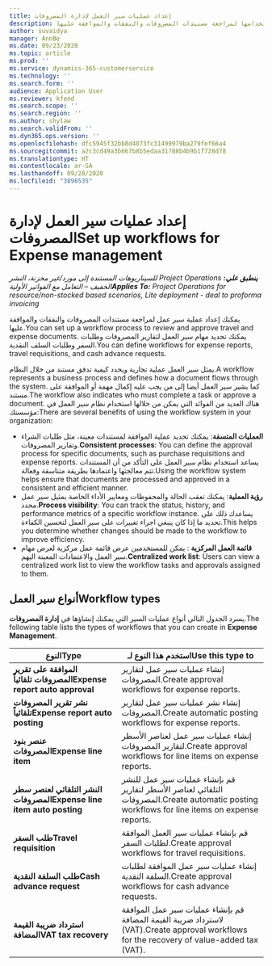 ```yaml
---
title: إعداد عمليات سير العمل لإدارة المصروفات
description: يمكنك إعداد عملية سير عمل يتم استخدامها لمراجعة مستندات المصروفات والنفقات والموافقة عليها.
author: suvaidya
manager: AnnBe
ms.date: 09/23/2020
ms.topic: article
ms.prod: ''
ms.service: dynamics-365-customerservice
ms.technology: ''
ms.search.form: ''
audience: Application User
ms.reviewer: kfend
ms.search.scope: ''
ms.search.region: ''
ms.author: shylaw
ms.search.validFrom: ''
ms.dyn365.ops.version: ''
ms.openlocfilehash: dfc5945f32bb8d4073fc31499979ba279fef66a4
ms.sourcegitcommit: a2c3cd49a3b667b8b5edaa31788b4b9b1f728d78
ms.translationtype: HT
ms.contentlocale: ar-SA
ms.lasthandoff: 09/28/2020
ms.locfileid: "3896535"
---
```

# <a name="set-up-workflows-for-expense-management"></a><span data-ttu-id="2b8ae-103">إعداد عمليات سير العمل لإدارة المصروفات</span><span class="sxs-lookup"><span data-stu-id="2b8ae-103">Set up workflows for Expense management</span></span>

<span data-ttu-id="2b8ae-104">_**ينطبق علي:** ‏‫Project Operations للسيناريوهات المستندة إلى مورد/غير مخزنة‬، ‏‫النشر الخفيف – التعامل مع الفواتير الأولية‬_</span><span class="sxs-lookup"><span data-stu-id="2b8ae-104">_**Applies To:** Project Operations for resource/non-stocked based scenarios, Lite deployment - deal to proforma invoicing_</span></span>

<span data-ttu-id="2b8ae-105">يمكنك إعداد عملية سير عمل لمراجعة مستندات المصروفات والنفقات والموافقة عليها.</span><span class="sxs-lookup"><span data-stu-id="2b8ae-105">You can set up a workflow process to review and approve travel and expense documents.</span></span> <span data-ttu-id="2b8ae-106">يمكنك تحديد مهام سير العمل لتقارير المصروفات وطلبات السفر وطلبات السلف النقدية.</span><span class="sxs-lookup"><span data-stu-id="2b8ae-106">You can define workflows for expense reports, travel requisitions, and cash advance requests.</span></span>

<span data-ttu-id="2b8ae-107">يمثل سير العمل عملية تجارية ويحدد كيفية تدفق مستند من خلال النظام.</span><span class="sxs-lookup"><span data-stu-id="2b8ae-107">A workflow represents a business process and defines how a document flows through the system.</span></span> <span data-ttu-id="2b8ae-108">كما يشير سير العمل أيضا إلى من يجب عليه إكمال مهمة أو الموافقة على مستند.</span><span class="sxs-lookup"><span data-stu-id="2b8ae-108">The workflow also indicates who must complete a task or approve a document.</span></span> <span data-ttu-id="2b8ae-109">هناك العديد من الفوائد التي يمكن من خلالها استخدام نظام سير العمل في مؤسستك:</span><span class="sxs-lookup"><span data-stu-id="2b8ae-109">There are several benefits of using the workflow system in your organization:</span></span>

- <span data-ttu-id="2b8ae-110">**العمليات المتسقة**: يمكنك تحديد عملية الموافقة لمستندات معينة، مثل طلبات الشراء وتقارير المصروفات.</span><span class="sxs-lookup"><span data-stu-id="2b8ae-110">**Consistent processes**: You can define the approval process for specific documents, such as purchase requisitions and expense reports.</span></span> <span data-ttu-id="2b8ae-111">يساعد استخدام نظام سير العمل على التأكد من أن المستندات تتم معالجتها واعتمادها بطريقة متناسقة وفعالة.</span><span class="sxs-lookup"><span data-stu-id="2b8ae-111">Using the workflow system helps ensure that documents are processed and approved in a consistent and efficient manner.</span></span>
- <span data-ttu-id="2b8ae-112">**رؤية العملية**: يمكنك تعقب الحالة والمحفوظات ومعايير الأداء الخاصة بمثيل سير عمل محدد.</span><span class="sxs-lookup"><span data-stu-id="2b8ae-112">**Process visibility**: You can track the status, history, and performance metrics of a specific workflow instance.</span></span> <span data-ttu-id="2b8ae-113">يساعدك ذلك على تحديد ما إذا كان ينبغي اجراء تغييرات على سير العمل لتحسين الكفاءة.</span><span class="sxs-lookup"><span data-stu-id="2b8ae-113">This helps you determine whether changes should be made to the workflow to improve efficiency.</span></span>
- <span data-ttu-id="2b8ae-114">**قائمة العمل المركزية** : يمكن للمستخدمين عرض قائمة عمل مركزية لعرض مهام سير العمل والاعتمادات المعينة اليهم.</span><span class="sxs-lookup"><span data-stu-id="2b8ae-114">**Centralized work list**: Users can view a centralized work list to view the workflow tasks and approvals assigned to them.</span></span> 

## <a name="workflow-types"></a><span data-ttu-id="2b8ae-115">أنواع سير العمل</span><span class="sxs-lookup"><span data-stu-id="2b8ae-115">Workflow types</span></span>

<span data-ttu-id="2b8ae-116">يسرد الجدول التالي أنواع عمليات السير التي يمكنك إنشاؤها في **إدارة المصروفات**.</span><span class="sxs-lookup"><span data-stu-id="2b8ae-116">The following table lists the types of workflows that you can create in **Expense Management**.</span></span>


|              <span data-ttu-id="2b8ae-117"><strong>النوع</strong></span><span class="sxs-lookup"><span data-stu-id="2b8ae-117"><strong>Type</strong></span></span>              |                   <span data-ttu-id="2b8ae-118"><strong>استخدم هذا النوع لـ</strong></span><span class="sxs-lookup"><span data-stu-id="2b8ae-118"><strong>Use this type to</strong></span></span>                   |
|-------------------------------------------------|-----------------------------------------------------------------------|
|   <span data-ttu-id="2b8ae-119"><strong>الموافقة على تقرير المصروفات تلقائياً</strong></span><span class="sxs-lookup"><span data-stu-id="2b8ae-119"><strong>Expense report auto approval</strong></span></span> |            <span data-ttu-id="2b8ae-120">إنشاء عمليات سير عمل لتقارير المصروفات.</span><span class="sxs-lookup"><span data-stu-id="2b8ae-120">Create approval workflows for expense reports.</span></span>             |
|  <span data-ttu-id="2b8ae-121"><strong>نشر تقرير المصروفات تلقائياً</strong></span><span class="sxs-lookup"><span data-stu-id="2b8ae-121"><strong>Expense report auto posting</strong></span></span>   |        <span data-ttu-id="2b8ae-122">إنشاء نشر عمليات سير عمل لتقارير المصروفات.</span><span class="sxs-lookup"><span data-stu-id="2b8ae-122">Create automatic posting workflows for expense reports.</span></span>        |
|       <span data-ttu-id="2b8ae-123"><strong>عنصر بنود المصروفات</strong></span><span class="sxs-lookup"><span data-stu-id="2b8ae-123"><strong>Expense line item</strong></span></span>        |     <span data-ttu-id="2b8ae-124">إنشاء عمليات سير عمل لعناصر الأسطر لتقارير المصروفات.</span><span class="sxs-lookup"><span data-stu-id="2b8ae-124">Create approval workflows for line items on expense reports.</span></span>      |
| <span data-ttu-id="2b8ae-125"><strong>النشر التلقائي لعنصر سطر المصروفات</strong></span><span class="sxs-lookup"><span data-stu-id="2b8ae-125"><strong>Expense line item auto posting</strong></span></span> | <span data-ttu-id="2b8ae-126">قم بإنشاء عمليات سير عمل للنشر التلقائي لعناصر الأسطر لتقارير المصروفات.</span><span class="sxs-lookup"><span data-stu-id="2b8ae-126">Create automatic posting workflows for line items on expense reports.</span></span> |
|       <span data-ttu-id="2b8ae-127"><strong>طلب السفر</strong></span><span class="sxs-lookup"><span data-stu-id="2b8ae-127"><strong>Travel requisition</strong></span></span>       |          <span data-ttu-id="2b8ae-128">قم بإنشاء عمليات سير العمل الموافقة لطلبات السفر.</span><span class="sxs-lookup"><span data-stu-id="2b8ae-128">Create approval workflows for travel requisitions.</span></span>           |
|      <span data-ttu-id="2b8ae-129"><strong>طلب السلفة النقدية</strong></span><span class="sxs-lookup"><span data-stu-id="2b8ae-129"><strong>Cash advance request</strong></span></span>      |         <span data-ttu-id="2b8ae-130">إنشاء عمليات سير عمل الموافقة لطلبات السلفة النقدية.</span><span class="sxs-lookup"><span data-stu-id="2b8ae-130">Create approval workflows for cash advance requests.</span></span>          |
|        <span data-ttu-id="2b8ae-131"><strong>استرداد ضريبة القيمة المضافة</strong></span><span class="sxs-lookup"><span data-stu-id="2b8ae-131"><strong>VAT tax recovery</strong></span></span>        | <span data-ttu-id="2b8ae-132">قم بإنشاء عمليات سير عمل الموافقة لاسترداد ضريبة القيمة المضافة (VAT).</span><span class="sxs-lookup"><span data-stu-id="2b8ae-132">Create approval workflows for the recovery of value-added tax (VAT).</span></span>  |
